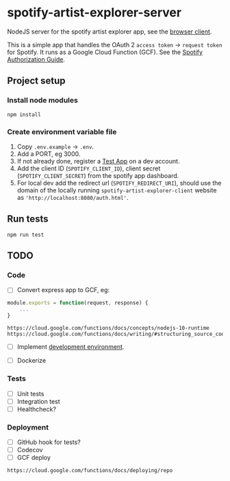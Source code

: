 # spotify-artist-explorer-server
NodeJS server for the spotify artist explorer app, see the [browser client](https://github.com/SeanSobey/spotify-artist-explorer-client).

This is a simple app that handles the OAuth 2 `access token` -> `request token` for Spotify. It runs as a Google Cloud Function (GCF). See the [Spotify Authorization Guide](https://developer.spotify.com/documentation/general/guides/authorization-guide/).

## Project setup

### Install node modules

```
npm install
```

### Create environment variable file

1) Copy `.env.example` -> `.env`.
2) Add a PORT, eg 3000.
3) If not already done, register a [Test App](https://developer.spotify.com/documentation/general/guides/app-settings/#register-your-app) on a dev account.
4) Add the client ID (`SPOTIFY_CLIENT_ID`), client secret (`SPOTIFY_CLIENT_SECRET`) from the spotify app dashboard.
5) For local dev add the redirect url (`SPOTIFY_REDIRECT_URI`), should use the domain of the locally running `spotify-artist-explorer-client` website as `'http://localhost:8080/auth.html'`.

## Run tests

```
npm run test
```

## TODO

### Code

- [ ] Convert express app to GCF, eg:
```js
module.exports = function(request, response) {
	...
}
```
```
https://cloud.google.com/functions/docs/concepts/nodejs-10-runtime
https://cloud.google.com/functions/docs/writing/#structuring_source_code
```
- [ ] Implement [development environment](https://cloud.google.com/nodejs/docs/setup).
- [ ] Dockerize


### Tests

- [ ] Unit tests
- [ ] Integration test
- [ ] Healthcheck?

### Deployment

- [ ] GitHub hook for tests?
- [ ] Codecov
- [ ] GCF deploy
```
https://cloud.google.com/functions/docs/deploying/repo
```